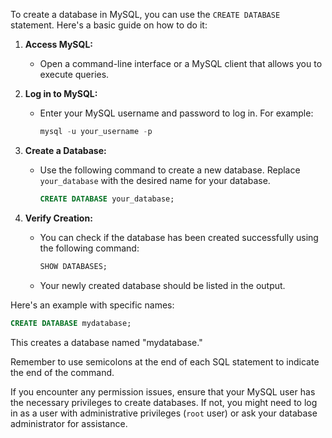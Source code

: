 To create a database in MySQL, you can use the `CREATE DATABASE` statement. Here's a basic guide on how to do it:

1. **Access MySQL:**
   - Open a command-line interface or a MySQL client that allows you to execute queries.

2. **Log in to MySQL:**
   - Enter your MySQL username and password to log in. For example:
     ```sql
     mysql -u your_username -p
     ```

3. **Create a Database:**
   - Use the following command to create a new database. Replace `your_database` with the desired name for your database.
     ```sql
     CREATE DATABASE your_database;
     ```

4. **Verify Creation:**
   - You can check if the database has been created successfully using the following command:
     ```sql
     SHOW DATABASES;
     ```

   - Your newly created database should be listed in the output.

Here's an example with specific names:

```sql
CREATE DATABASE mydatabase;
```

This creates a database named "mydatabase."

Remember to use semicolons at the end of each SQL statement to indicate the end of the command.

If you encounter any permission issues, ensure that your MySQL user has the necessary privileges to create databases. If not, you might need to log in as a user with administrative privileges (`root` user) or ask your database administrator for assistance.